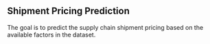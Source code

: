## Shipment Pricing Prediction
The goal is to predict the supply chain shipment pricing based on the available factors in the dataset.
